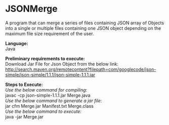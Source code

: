 # JSONMerge
A program that can merge a series of files containing JSON array of Objects into a single or multiple files containing one JSON object  depending on the maximum file size requirement of the user.

<b>Language:</b><br>
Java

<b>Preliminary requirements to execute:</b><br>
Download Jar File for Json Object from the below link:<br>
http://search.maven.org/remotecontent?filepath=com/googlecode/json-simple/json-simple/1.1.1/json-simple-1.1.1.jar

<b>Steps to Execute:</b><br>
<i>Use the below command for compiling:</i><br>
javac -cp json-simple-1.1.1.jar Merge.java<br>
<i>Use the below command to generate a jar file:</i><br>
jar cfm Merge.jar Manifest.txt Merge.class<br>
<i>Use the below command to execute:</i><br>
java -jar Merge.jar<br>

